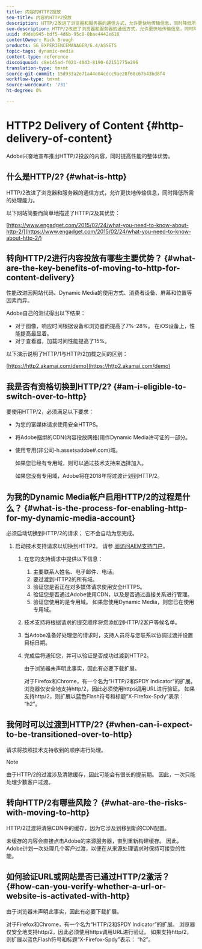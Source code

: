 ```yaml
---
title: 内容的HTTP2投放
seo-title: 内容的HTTP2投放
description: HTTP/2改进了浏览器和服务器的通信方式，允许更快地传输信息，同时降低所需的处理能力。
seo-description: HTTP/2改进了浏览器和服务器的通信方式，允许更快地传输信息，同时降低所需的处理能力。
uuid: d9deb945-bdf5-4d6b-95c8-8bae4442e618
contentOwner: Rick Brough
products: SG_EXPERIENCEMANAGER/6.4/ASSETS
topic-tags: dynamic-media
content-type: reference
discoiquuid: c8e145ad-f021-4043-8190-62151775e296
translation-type: tm+mt
source-git-commit: 15d933a2e71a44e84cdcc9ae28f60c67b43bd8f4
workflow-type: tm+mt
source-wordcount: '731'
ht-degree: 0%

---
```



# HTTP2 Delivery of Content {#http-delivery-of-content}

Adobe兴奋地宣布推出HTTP/2投放的内容，同时提高性能的整体优势。

## 什么是HTTP/2? {#what-is-http}

HTTP/2改进了浏览器和服务器的通信方式，允许更快地传输信息，同时降低所需的处理能力。

以下网站简要而简单地描述了HTTP/2及其优势：

[https://www.engadget.com/2015/02/24/what-you-need-to-know-about-http-2/](https://www.engadget.com/2015/02/24/what-you-need-to-know-about-http-2/)

## 转向HTTP/2进行内容投放有哪些主要优势？ {#what-are-the-key-benefits-of-moving-to-http-for-content-delivery}

性能改进因网站代码、Dynamic Media的使用方式、消费者设备、屏幕和位置等因素而异。

Adobe自己的测试得出以下结果：

* 对于图像，响应时间根据设备和浏览器而提高了7%-28%。 在iOS设备上，性能提高最显着。
* 对于查看器，加载时间性能提高了15%。

以下演示说明了HTTP/1与HTTP/2加载之间的区别：

[https://http2.akamai.com/demo](https://http2.akamai.com/demo)

## 我是否有资格切换到HTTP/2? {#am-i-eligible-to-switch-over-to-http}

要使用HTTP/2，必须满足以下要求：

* 为您的富媒体请求使用安全HTTPS。
* 将Adobe捆绑的CDN(内容投放网络)用作Dynamic Media许可证的一部分。
* 使用专用(非公司-h.assetsadobe#.com)域。

   如果您已经有专用域，则可以通过技术支持来选择加入。

   如果您没有专用域，Adobe将在2018年将过渡计划到HTTP/2。

## 为我的Dynamic Media帐户启用HTTP/2的过程是什么？ {#what-is-the-process-for-enabling-http-for-my-dynamic-media-account}

必须启动切换到HTTP/2的请求； 它不会自动为您完成。

1. 启动技术支持请求以切换到HTTP2。 请参 [阅访问AEM支持门户](https://helpx.adobe.com/experience-manager/kb/accessing-aem-support-portal.html)。

   1. 在您的支持请求中提供以下信息：

      1. 主要联系人姓名、电子邮件、电话。
      1. 要过渡到HTTP2的所有域。
      1. 验证您是否正在对多媒体请求使用安全HTTPS。
      1. 验证您是否通过Adobe使用CDN，以及是否通过直接关系进行管理。
      1. 验证您使用的是专用域。 如果您使用Dynamic Media，则您已在使用专用域。
   1. 技术支持将根据请求的提交顺序将您添加到HTTP/2客户等候名单。
   1. 当Adobe准备好处理您的请求时，支持人员将与您联系以协调过渡并设置目标日期。
   1. 完成后将通知您，并可以验证是否成功过渡到HTTP2。

      由于浏览器未声明此事实，因此有必要下载扩展。

      对于Firefox和Chrome，有一个名为“HTTP/2和SPDY Indicator”的扩展。 浏览器仅安全地支持http/2，因此必须使用https调用URL进行验证。 如果支持http/2，则扩展以蓝色Flash符号和标题“X-Firefox-Spdy”表示： “h2”。


## 我何时可以过渡到HTTP/2? {#when-can-i-expect-to-be-transitioned-over-to-http}

请求将按照技术支持收到的顺序进行处理。

>[!NOTE]
>
>由于HTTP/2的过渡涉及清除缓存，因此可能会有很长的提前期。 因此，一次只能处理少数客户过渡。

## 转向HTTP/2有哪些风险？ {#what-are-the-risks-with-moving-to-http}

HTTP/2过渡将清除CDN中的缓存，因为它涉及到移到新的CDN配置。

未缓存的内容会直接点击Adobe的来源服务器，直到重新构建缓存。 因此，Adobe计划一次处理几个客户过渡，以便在从来源处理请求时保持可接受的性能。

## 如何验证URL或网站是否已通过HTTP/2激活？ {#how-can-you-verify-whether-a-url-or-website-is-activated-with-http}

由于浏览器未声明此事实，因此有必要下载扩展。

对于Firefox和Chrome，有一个名为“HTTP/2和SPDY Indicator”的扩展。 浏览器仅安全地支持http/2，因此必须使用https调用URL进行验证。 如果支持http/2，则扩展以蓝色Flash符号和标题“X-Firefox-Spdy”表示： “h2”。
